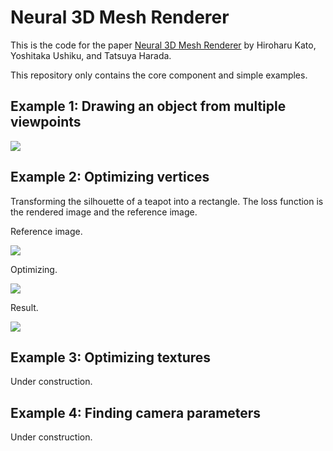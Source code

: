 # Neural 3D Mesh Renderer

This is the code for the paper [Neural 3D Mesh Renderer](http://hiroharu-kato.com/projects_en/neural_renderer.html) by Hiroharu Kato, Yoshitaka Ushiku, and Tatsuya Harada.

This repository only contains the core component and simple examples.

## Example 1: Drawing an object from multiple viewpoints

![](https://raw.githubusercontent.com/hiroharu-kato/neural_renderer/master/examples/data/example1.gif)

## Example 2: Optimizing vertices

Transforming the silhouette of a teapot into a rectangle. The loss function is the rendered image and the reference image.

Reference image.

![](https://raw.githubusercontent.com/hiroharu-kato/neural_renderer/master/examples/data/example2_ref.png)

Optimizing.

![](https://raw.githubusercontent.com/hiroharu-kato/neural_renderer/master/examples/data/example2_optimization.gif)

Result.

![](https://raw.githubusercontent.com/hiroharu-kato/neural_renderer/master/examples/data/example2_result.gif)

## Example 3: Optimizing textures

Under construction.

## Example 4: Finding camera parameters

Under construction.

